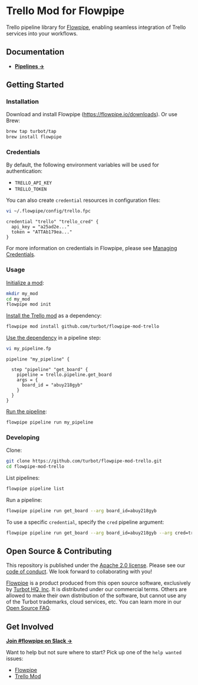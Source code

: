 # Trello Mod for Flowpipe

Trello pipeline library for [Flowpipe](https://flowpipe.io), enabling seamless integration of Trello services into your workflows.

## Documentation

- **[Pipelines →](https://hub.flowpipe.io/mods/turbot/trello/pipelines)**

## Getting Started

### Installation

Download and install Flowpipe (https://flowpipe.io/downloads). Or use Brew:

```sh
brew tap turbot/tap
brew install flowpipe
```

### Credentials

By default, the following environment variables will be used for authentication:

- `TRELLO_API_KEY`
- `TRELLO_TOKEN`

You can also create `credential` resources in configuration files:

```sh
vi ~/.flowpipe/config/trello.fpc
```

```hcl
credential "trello" "trello_cred" {
  api_key = "a25ad2e..."
  token = "ATTAb179ea..."
}
```

For more information on credentials in Flowpipe, please see [Managing Credentials](https://flowpipe.io/docs/run/credentials).

### Usage

[Initialize a mod](https://flowpipe.io/docs/build/index#initializing-a-mod):

```sh
mkdir my_mod
cd my_mod
flowpipe mod init
```

[Install the Trello mod](https://flowpipe.io/docs/build/mod-dependencies#mod-dependencies) as a dependency:

```sh
flowpipe mod install github.com/turbot/flowpipe-mod-trello
```

[Use the dependency](https://flowpipe.io/docs/build/write-pipelines/index) in a pipeline step:

```sh
vi my_pipeline.fp
```

```hcl
pipeline "my_pipeline" {

  step "pipeline" "get_board" {
    pipeline = trello.pipeline.get_board
    args = {
      board_id = "abuy218gyb"
    }
  }
}
```

[Run the pipeline](https://flowpipe.io/docs/run/pipelines):

```sh
flowpipe pipeline run my_pipeline
```

### Developing

Clone:

```sh
git clone https://github.com/turbot/flowpipe-mod-trello.git
cd flowpipe-mod-trello
```

List pipelines:

```sh
flowpipe pipeline list
```

Run a pipeline:

```sh
flowpipe pipeline run get_board --arg board_id=abuy218gyb
```

To use a specific `credential`, specify the `cred` pipeline argument:

```sh
flowpipe pipeline run get_board --arg board_id=abuy218gyb --arg cred=trello_profile
```

## Open Source & Contributing

This repository is published under the [Apache 2.0 license](https://www.apache.org/licenses/LICENSE-2.0). Please see our [code of conduct](https://github.com/turbot/.github/blob/main/CODE_OF_CONDUCT.md). We look forward to collaborating with you!

[Flowpipe](https://flowpipe.io) is a product produced from this open source software, exclusively by [Turbot HQ, Inc](https://turbot.com). It is distributed under our commercial terms. Others are allowed to make their own distribution of the software, but cannot use any of the Turbot trademarks, cloud services, etc. You can learn more in our [Open Source FAQ](https://turbot.com/open-source).

## Get Involved

**[Join #flowpipe on Slack →](https://flowpipe.io/community/join)**

Want to help but not sure where to start? Pick up one of the `help wanted` issues:

- [Flowpipe](https://github.com/turbot/flowpipe/labels/help%20wanted)
- [Trello Mod](https://github.com/turbot/flowpipe-mod-trello/labels/help%20wanted)

